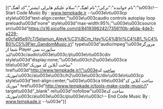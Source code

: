 [{"نام خواننده":"ترکی","نام اهنگ":"سلام علیکم هایرلی ایشتر","کد آهنگ":"\u003c!-- Start Code Music By : www.tempkade.ir --\u003e\n\u003cp style\u003d\"text-align:center;\"\u003e\u003caudio controls autoplay loop preload\u003d\"none\" style\u003d\"max-width:95%;\"\u003e\u003csource src\u003d\"https://s16.picofile.com/d/8419396242/7356110b-a6da-4de3-a229-e0cfa95e97c7/Selamun_Aleyk%C3%BCm_Hay%C4%B1rl%C4%B1_%C4%B0%C5%9Fler_GandomMusic.ir\" type\u003d\"audio/mpeg\"\u003eمرورگر شما از Player ساپورت نمی کند\u003c/audio\u003e\u003c/p\u003e\n\u003cdiv style\u003d\"display:none;\"\u003e\u003ch2\u003e\u003ca title\u003d\"ساخت آنلاین کد موزیک\" href\u003d\"http://www.tempkade.ir/\"\u003eساخت کد موزیک\u003c/a\u003e\u003c/h2\u003e\u003c/div\u003e\n\u003cp style\u003d\"text-align:center;\"\u003e\u003ca title\u003d\"ساخت آنلاین کد موزیک\" href\u003d\"http://www.tempkade.ir/tools-make-code-music/\" target\u003d\"_blank\" rel\u003d\"nofollow\"\u003eساخت کد موزیک\u003c/a\u003e\u003c/p\u003e\n\u003c!-- End Code Music By : www.tempkade.ir --\u003e"}]